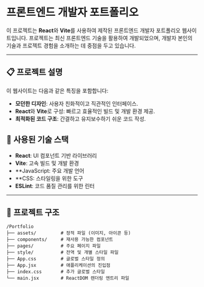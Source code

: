 # 프론트엔드 개발자 포트폴리오

이 프로젝트는 **React**와 **Vite**를 사용하여 제작된 프론트엔드 개발자 포트폴리오 웹사이트입니다. 프로젝트는 최신 프론트엔드 기술을 활용하여 개발되었으며, 개발자 본인의 기술과 프로젝트 경험을 소개하는 데 중점을 두고 있습니다.

---

## 📋 프로젝트 설명

이 웹사이트는 다음과 같은 특징을 포함합니다:
- **모던한 디자인**: 사용자 친화적이고 직관적인 인터페이스.
- **React**와 **Vite**로 구성: 빠르고 효율적인 빌드 및 개발 환경 제공.
- **최적화된 코드 구조**: 간결하고 유지보수하기 쉬운 코드 작성.

## 🚀 사용된 기술 스택

- **React**: UI 컴포넌트 기반 라이브러리
- **Vite**: 고속 빌드 및 개발 환경
- **JavaScript: 주요 개발 언어
- **CSS: 스타일링을 위한 도구
- **ESLint**: 코드 품질 관리를 위한 린터

---

## 📂 프로젝트 구조

```plaintext
/Portfolio
├── assets/         # 정적 파일 (이미지, 아이콘 등)
├── components/     # 재사용 가능한 컴포넌트
├── pages/          # 주요 페이지 파일
├── style/          # 전역 및 개별 스타일 파일
├── App.css         # 글로벌 스타일 정의
├── App.jsx         # 애플리케이션의 진입점
├── index.css       # 추가 글로벌 스타일
└── main.jsx        # ReactDOM 렌더링 엔트리 파일

